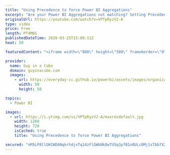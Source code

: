 ```yaml
---
title: "Using Precedence to force Power BI Aggregations"
excerpt: "Are your Power BI Aggregations not matching? Setting Precedence can control which Power BI aggregation will be preferred. A little hint to help it on its way!  Documentation: https://docs.microsoft.com/power-bi/desktop-aggregations#aggregation-precedence  📢 Become a member: https://guyinacu.be/membership"
originalUrl: https://youtube.com/watch?v=VPTpRyzV2-A
type: video
price: Free
length: PT4M6S
publishedDateTime: 2020-03-25T15:00:11Z
heat: 50

featuredContent: "<iframe width=\"800\" height=\"500\" frameborder=\"0\" src=\"https://www.youtube.com/embed/VPTpRyzV2-A\" allow=\"accelerometer; autoplay; encrypted-media; gyroscope; picture-in-picture\" allowfullscreen></iframe>"

provider:
  name: Guy in a Cube
  domain: guyinacube.com
  images:
    - url: https://everyday-cc.github.io/powerbi/assets/images/organizations/guyinacube.com-50x50.jpg
      width: 50
      height: 50

topics:
  - Power BI

images:
  - url: https://i.ytimg.com/vi/VPTpRyzV2-A/maxresdefault.jpg
    width: 1280
    height: 720
    isCached: true
    title: "Using Precedence to force Power BI Aggregations"

secured: "nM5LP8llGKCWD6NqkrhdjvTq14zFlGWbNkOwTUSq3pfB1o0ULc0Mj1sTAb7XZWD1FEIrRvwfACjJIFzJU2nGoail9c66TR3WT2UT0ZL7Xv+/BKLkklEU+M2Piluxe8Gqz2HMPaglv/73XdG2c22ol753bV58lyQQR3cJ38Xr1CpwpjUg/VUjaUsGGoYP0jYt9hTJnfGJZMKutZUaNe6fJujKpiz1Xnbo50BFFdT/4UlfwivGZnED6pp+n6Df7b8AVWIAx9gRrscFcyAy6nMBOTbbiw4y5OoG4MFtRnr8MnreqkNTkVYO5g4Ps0zqc7EI1RTuEFrySbvxsXqbF7Ml6GJjfK8tkWAAKWuosZlTGikOsxwx0p2JUi815BOch0bTbquIlsrNS9+jP+kqE0Gdb8L4Sl3tJIHpU+1d2t28gaQ=;6dYrK6V6TQfIez1oTmjqIg=="
---
```


